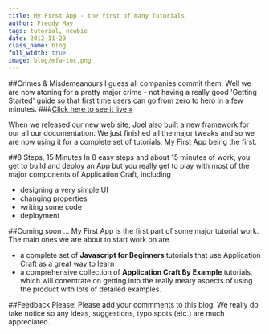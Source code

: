 ```yaml
---
title: My First App - the first of many Tutorials
author: Freddy May
tags: tutorial, newbie
date: 2012-11-29
class_name: blog
full_width: true
image: blog/mfa-toc.png
---
```


##Crimes & Misdemeanours
I guess all companies commit them. Well we are now atoning for a pretty major crime - not having a really good 'Getting Started' guide so that first time users can go from zero to hero in a few minutes.
###[Click here to see it live &raquo;](/developers/documentation/my-first-app/)

When we released our new web site, Joel also built a new framework for our all our documentation. We just finished all the major tweaks and so we are now using it for a complete set of tutorials, My First App being the first.

##8 Steps, 15 Minutes
In 8 easy steps and about 15 minutes of work, you get to build and deploy an App but you really get to play with most of the major components of Application Craft, including

 - designing a very simple UI
 - changing properties
 - writing some code
 - deployment

##Coming soon ...
My First App is the first part of some major tutorial work. The main ones we are about to start work on are

 - a complete set of **Javascript for Beginners** tutorials that use Application Craft as a great way to learn
 - a comprehensive collection of **Application Craft By Example** tutorials, which will conentrate on getting into the really meaty aspects of using the product with lots of detailed examples. 

##Feedback Please!
Please add your commments to this blog. We really do take notice so any ideas, suggestions, typo spots (etc.) are much appreciated.

